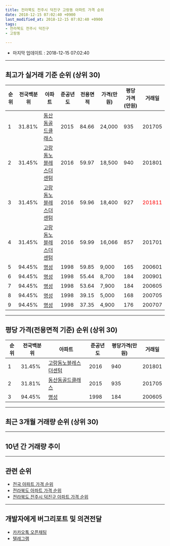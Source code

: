 ```yaml
---
title: 전라북도 전주시 덕진구 고랑동 아파트 가격 순위
date: 2018-12-15 07:02:40 +0900
last_modified_at: 2018-12-15 07:02:40 +0900
tags:
- 전라북도 전주시 덕진구
- 고랑동

---
```


* 마지막 업데이트 : 2018-12-15 07:02:40

---

## 최고가 실거래 기준 순위 (상위 30)


|순위|전국백분위|아파트|준공년도|전용면적|가격(만원)|평당가격(만원)|거래일|
|---|---|---|---|---|---|---|---|
|1|31.81%|[동산동골드클래스](https://search.naver.com/search.naver?query=%EC%A0%84%EB%9D%BC%EB%B6%81%EB%8F%84+%EC%A0%84%EC%A3%BC%EC%8B%9C+%EB%8D%95%EC%A7%84%EA%B5%AC+%EA%B3%A0%EB%9E%91%EB%8F%99+%EB%8F%99%EC%82%B0%EB%8F%99%EA%B3%A8%EB%93%9C%ED%81%B4%EB%9E%98%EC%8A%A4)|2015|84.66|24,000|935|201705|
|2|31.45%|[고랑동노블레스더센텀](https://search.naver.com/search.naver?query=%EC%A0%84%EB%9D%BC%EB%B6%81%EB%8F%84+%EC%A0%84%EC%A3%BC%EC%8B%9C+%EB%8D%95%EC%A7%84%EA%B5%AC+%EA%B3%A0%EB%9E%91%EB%8F%99+%EA%B3%A0%EB%9E%91%EB%8F%99%EB%85%B8%EB%B8%94%EB%A0%88%EC%8A%A4%EB%8D%94%EC%84%BC%ED%85%80)|2016|59.97|18,500|940|201801|
|3|31.45%|[고랑동노블레스더센텀](https://search.naver.com/search.naver?query=%EC%A0%84%EB%9D%BC%EB%B6%81%EB%8F%84+%EC%A0%84%EC%A3%BC%EC%8B%9C+%EB%8D%95%EC%A7%84%EA%B5%AC+%EA%B3%A0%EB%9E%91%EB%8F%99+%EA%B3%A0%EB%9E%91%EB%8F%99%EB%85%B8%EB%B8%94%EB%A0%88%EC%8A%A4%EB%8D%94%EC%84%BC%ED%85%80)|2016|59.96|18,400|927|<span style="color:red">201811</span>|
|4|31.45%|[고랑동노블레스더센텀](https://search.naver.com/search.naver?query=%EC%A0%84%EB%9D%BC%EB%B6%81%EB%8F%84+%EC%A0%84%EC%A3%BC%EC%8B%9C+%EB%8D%95%EC%A7%84%EA%B5%AC+%EA%B3%A0%EB%9E%91%EB%8F%99+%EA%B3%A0%EB%9E%91%EB%8F%99%EB%85%B8%EB%B8%94%EB%A0%88%EC%8A%A4%EB%8D%94%EC%84%BC%ED%85%80)|2016|59.99|16,066|857|201701|
|5|94.45%|[명성](https://search.naver.com/search.naver?query=%EC%A0%84%EB%9D%BC%EB%B6%81%EB%8F%84+%EC%A0%84%EC%A3%BC%EC%8B%9C+%EB%8D%95%EC%A7%84%EA%B5%AC+%EA%B3%A0%EB%9E%91%EB%8F%99+%EB%AA%85%EC%84%B1)|1998|59.85|9,000|165|200601|
|6|94.45%|[명성](https://search.naver.com/search.naver?query=%EC%A0%84%EB%9D%BC%EB%B6%81%EB%8F%84+%EC%A0%84%EC%A3%BC%EC%8B%9C+%EB%8D%95%EC%A7%84%EA%B5%AC+%EA%B3%A0%EB%9E%91%EB%8F%99+%EB%AA%85%EC%84%B1)|1998|55.44|8,700|184|200901|
|7|94.45%|[명성](https://search.naver.com/search.naver?query=%EC%A0%84%EB%9D%BC%EB%B6%81%EB%8F%84+%EC%A0%84%EC%A3%BC%EC%8B%9C+%EB%8D%95%EC%A7%84%EA%B5%AC+%EA%B3%A0%EB%9E%91%EB%8F%99+%EB%AA%85%EC%84%B1)|1998|53.64|7,900|184|200605|
|8|94.45%|[명성](https://search.naver.com/search.naver?query=%EC%A0%84%EB%9D%BC%EB%B6%81%EB%8F%84+%EC%A0%84%EC%A3%BC%EC%8B%9C+%EB%8D%95%EC%A7%84%EA%B5%AC+%EA%B3%A0%EB%9E%91%EB%8F%99+%EB%AA%85%EC%84%B1)|1998|39.15|5,000|168|200705|
|9|94.45%|[명성](https://search.naver.com/search.naver?query=%EC%A0%84%EB%9D%BC%EB%B6%81%EB%8F%84+%EC%A0%84%EC%A3%BC%EC%8B%9C+%EB%8D%95%EC%A7%84%EA%B5%AC+%EA%B3%A0%EB%9E%91%EB%8F%99+%EB%AA%85%EC%84%B1)|1998|37.35|4,900|176|200707|


---

## 평당 가격(전용면적 기준) 순위 (상위 30)


|순위|전국백분위|아파트|준공년도|평당가격(만원)|거래일|
|---|---|---|---|---|---|
|1|31.45%|[고랑동노블레스더센텀](https://search.naver.com/search.naver?query=%EC%A0%84%EB%9D%BC%EB%B6%81%EB%8F%84+%EC%A0%84%EC%A3%BC%EC%8B%9C+%EB%8D%95%EC%A7%84%EA%B5%AC+%EA%B3%A0%EB%9E%91%EB%8F%99+%EA%B3%A0%EB%9E%91%EB%8F%99%EB%85%B8%EB%B8%94%EB%A0%88%EC%8A%A4%EB%8D%94%EC%84%BC%ED%85%80)|2016|940|201801|
|2|31.81%|[동산동골드클래스](https://search.naver.com/search.naver?query=%EC%A0%84%EB%9D%BC%EB%B6%81%EB%8F%84+%EC%A0%84%EC%A3%BC%EC%8B%9C+%EB%8D%95%EC%A7%84%EA%B5%AC+%EA%B3%A0%EB%9E%91%EB%8F%99+%EB%8F%99%EC%82%B0%EB%8F%99%EA%B3%A8%EB%93%9C%ED%81%B4%EB%9E%98%EC%8A%A4)|2015|935|201705|
|3|94.45%|[명성](https://search.naver.com/search.naver?query=%EC%A0%84%EB%9D%BC%EB%B6%81%EB%8F%84+%EC%A0%84%EC%A3%BC%EC%8B%9C+%EB%8D%95%EC%A7%84%EA%B5%AC+%EA%B3%A0%EB%9E%91%EB%8F%99+%EB%AA%85%EC%84%B1)|1998|184|200605|


---

## 최근 3개월 거래량 순위 (상위 30)


<div style="width:100%;">
    <canvas id="deal_count_ranking" height="250"></canvas>
</div>


<script>
new Chart(document.getElementById("deal_count_ranking"), {
    type: 'horizontalBar',
    data: {
        labels: ['명성', '고랑동노블레스더센텀'],
        datasets: [{
            label: '실거래 수',
            data: [3, 2],
            borderColor: "rgba(255, 0, 128, 1)",
            backgroundColor: "rgba(255, 0, 128, 0.5)",
            fill: false,
        }]
    },
    options: {
        responsive: true,
        title: {
            display: true,
            text: '최근 3개월 거래량 순위'
        },
        tooltips: {
            mode: 'index',
            intersect: false,
            callbacks: {
                title: function(tooltipItems, data) {
                    return "실거래 수:";
                },
                label: function(tooltipItem, data) {
                    return data.labels[tooltipItem.index] + ": " + tooltipItem.xLabel;
                }
            }
        },
        hover: {
            mode: 'nearest',
            intersect: true
        },
        scales: {
            xAxes: [{
                display: true,
                scaleLabel: {
                    display: true,
                    labelString: '실거래 수'
                },
                ticks: {
                    suggestedMin: 0,
                }
            }],
            yAxes: [{
                display: true,
                ticks: {
                    autoSkip: false,
                    callback: function(value, index, values) {
                        if (value.length > 15)
                            return value.substr(0, 13) + "...";
                        else
                            return value;
                    }
                },
                scaleLabel: {
                    display: false,
                }
            }]
        }
    }
});

</script>


---

## 10년 간 거래량 추이


<div style="width:100%;">
    <canvas id="deal_progress" height="250"></canvas>
</div>

<script>
new Chart(document.getElementById("deal_progress"), {
    type: 'line',
    data: {
        labels: ['200812','200901','200902','200903','200904','200905','200906','200907','200908','200909','200910','200911','200912','201001','201002','201003','201004','201005','201006','201007','201008','201009','201010','201011','201012','201101','201102','201103','201104','201105','201106','201107','201108','201109','201110','201111','201112','201201','201202','201203','201204','201205','201206','201207','201208','201209','201210','201211','201212','201301','201302','201303','201304','201305','201306','201307','201308','201309','201310','201311','201312','201401','201402','201403','201404','201405','201406','201407','201408','201409','201410','201411','201412','201501','201502','201503','201504','201505','201506','201507','201508','201509','201510','201511','201512','201601','201602','201603','201604','201605','201606','201607','201608','201609','201610','201611','201612','201701','201702','201703','201704','201705','201706','201707','201708','201709','201710','201711','201712','201801','201802','201803','201804','201805','201806','201807','201808','201809','201810','201811','201812'],
        datasets: [{
            label: '실거래 수',
            pointRadius: 1,
            data: [1, 5, 0, 7, 0, 4, 1, 1, 1, 2, 2, 2, 1, 2, 2, 3, 2, 2, 2, 3, 5, 2, 5, 1, 3, 2, 0, 1, 1, 2, 1, 0, 0, 2, 2, 2, 1, 1, 2, 0, 0, 1, 3, 0, 2, 0, 1, 2, 0, 2, 0, 6, 1, 1, 1, 0, 0, 1, 1, 2, 1, 1, 1, 0, 1, 0, 2, 2, 2, 1, 2, 3, 0, 2, 4, 3, 1, 3, 0, 0, 2, 4, 2, 3, 1, 2, 4, 1, 1, 1, 2, 2, 0, 4, 1, 1, 2, 3, 1, 2, 4, 3, 1, 3, 2, 3, 2, 4, 1, 2, 5, 1, 1, 2, 2, 2, 4, 1, 2, 3, 0],
            borderColor: "rgba(255, 201, 14, 1)",
            backgroundColor: "rgba(255, 201, 14, 0.5)",
            fill: true,
        }]
    },
    options: {
        responsive: true,
        title: {
            display: true,
            text: '10년간 거래량 추이'
        },
        tooltips: {
            mode: 'index',
            intersect: false,
        },
        hover: {
            mode: 'nearest',
            intersect: true
        },
        scales: {
            xAxes: [{
                display: true,
                scaleLabel: {
                    display: true,
                    labelString: '년/월'
                }
            }],
            yAxes: [{
                display: true,
                ticks: {
                    suggestedMin: 0,
                },
                scaleLabel: {
                    display: true,
                    labelString: '실거래 수'
                }
            }]
        }
    }
});

</script>


---

## 관련 순위

- [전국 아파트 가격 순위](https://inasie.github.io/apt-ranking/전국)
- [전라북도 아파트 가격 순위](https://inasie.github.io/apt-ranking/전라북도)
- [전라북도 전주시 덕진구 아파트 가격 순위](https://inasie.github.io/apt-ranking/전라북도-전주시-덕진구)


---

## 개발자에게 버그리포트 및 의견전달

- [카카오톡 오픈채팅](https://open.kakao.com/o/gLJUAP4)
- [텔레그램](https://t.me/inasie)

